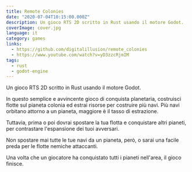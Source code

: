 ```yaml
---
title: Remote Colonies
date: "2020-07-04T10:15:00.000Z"
description: Un gioco RTS 2D scritto in Rust usando il motore Godot.
coverImage: cover.jpg
language: it
category: games
links:
  - https://github.com/digitalillusion/remote_colonies
  - https://www.youtube.com/watch?v=yD3zzcRjmIM
tags:
  - rust
  - godot-engine
---
```


Un gioco RTS 2D scritto in Rust usando il motore Godot.

In questo semplice e avvincente gioco di conquista planetaria, costruisci flotte sul pianeta colonia ed estrai risorse per costruire più navi. Più navi orbitano attorno a un pianeta, maggiore è il tasso di estrazione.

Tuttavia, prima o poi dovrai spostare la tua flotta e conquistare altri pianeti, per contrastare l'espansione dei tuoi avversari.

Non spostare mai tutte le tue navi da un pianeta, però, o sarai una facile preda per le flotte nemiche attaccanti.

Una volta che un giocatore ha conquistato tutti i pianeti nell'area, il gioco finisce.
